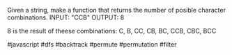 Given a string, make a function that returns the number of posible character combinations. 
INPUT: "CCB"
OUTPUT: 8

8 is the result of theese combinations:
C, B, CC, CB, BC, CCB, CBC, BCC

#javascript #dfs #backtrack #permute #permutation #filter